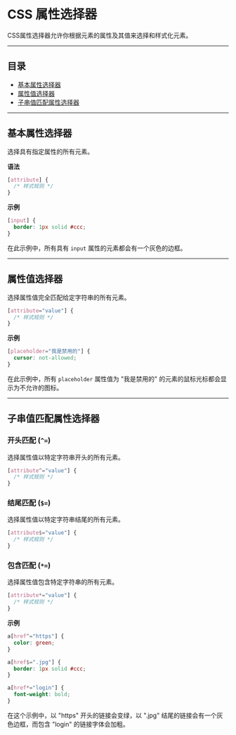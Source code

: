 # CSS 属性选择器

CSS属性选择器允许你根据元素的属性及其值来选择和样式化元素。

---

## 目录

- [基本属性选择器](#基本属性选择器)
- [属性值选择器](#属性值选择器)
- [子串值匹配属性选择器](#子串值匹配属性选择器)

---

## 基本属性选择器

选择具有指定属性的所有元素。

**语法**

```css
[attribute] {
  /* 样式规则 */
}
```

**示例**

```css
[input] {
  border: 1px solid #ccc;
}
```

在此示例中，所有具有 `input` 属性的元素都会有一个灰色的边框。

---

## 属性值选择器

选择属性值完全匹配给定字符串的所有元素。

```css
[attribute="value"] {
  /* 样式规则 */
}
```

**示例**

```css
[placeholder="我是禁用的"] {
  cursor: not-allowed;
}
```

在此示例中，所有 `placeholder` 属性值为 "我是禁用的" 的元素的鼠标光标都会显示为不允许的图标。

---

## 子串值匹配属性选择器

### 开头匹配 (`^=`)

选择属性值以特定字符串开头的所有元素。

```css
[attribute^="value"] {
  /* 样式规则 */
}
```

### 结尾匹配 (`$=`)

选择属性值以特定字符串结尾的所有元素。

```css
[attribute$="value"] {
  /* 样式规则 */
}
```

### 包含匹配 (`*=`)

选择属性值包含特定字符串的所有元素。

```css
[attribute*="value"] {
  /* 样式规则 */
}
```

**示例**

```css
a[href^="https"] {
  color: green;
}

a[href$=".jpg"] {
  border: 1px solid #ccc;
}

a[href*="login"] {
  font-weight: bold;
}
```

在这个示例中，以 "https" 开头的链接会变绿，以 ".jpg" 结尾的链接会有一个灰色边框，而包含 "login" 的链接字体会加粗。
